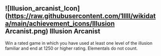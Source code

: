 ## ![Illusion_arcanist_Icon](https://raw.githubusercontent.com/1IlIl/wikidata/main/achievement_icons/Illusion Arcanist.png) Illusion Arcanist


Win a rated game in which you have used at least one level of the illusion familiar and end at 1250 or higher rating. Elementals do not count.
